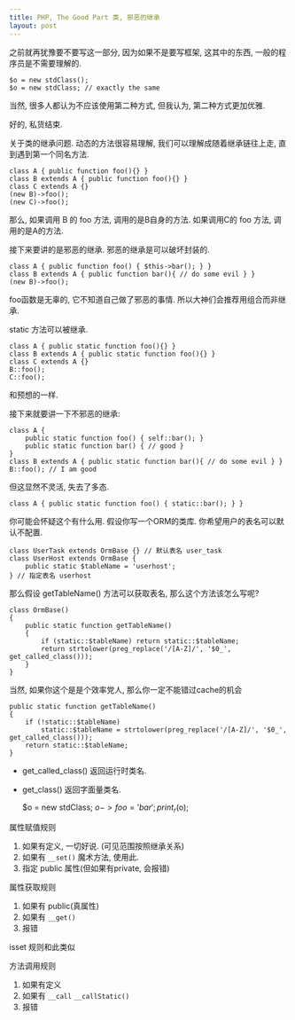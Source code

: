 ```yaml
---
title: PHP, The Good Part 类, 邪恶的继承
layout: post
---
```


之前就再犹豫要不要写这一部分, 因为如果不是要写框架, 这其中的东西, 一般的程序员是不需要理解的.

    $o = new stdClass();
    $o = new stdClass; // exactly the same

当然, 很多人都认为不应该使用第二种方式, 但我认为, 第二种方式更加优雅.

好的, 私货结束.

关于类的继承问题. 动态的方法很容易理解, 我们可以理解成随着继承链往上走, 直到遇到第一个同名方法.

    class A { public function foo(){} }
    class B extends A { public function foo(){} }
    class C extends A {}
    (new B)->foo();
    (new C)->foo();

那么, 如果调用 B 的 foo 方法, 调用的是B自身的方法. 如果调用C的 foo 方法, 调用的是A的方法.

接下来要讲的是邪恶的继承. 邪恶的继承是可以破坏封装的.

    class A { public function foo() { $this->bar(); } }
    class B extends A { public function bar(){ // do some evil } }
    (new B)->foo();

foo函数是无辜的, 它不知道自己做了邪恶的事情. 所以大神们会推荐用组合而非继承.

static 方法可以被继承.

    class A { public static function foo(){} }
    class B extends A { public static function foo(){} }
    class C extends A {}
    B::foo();
    C::foo();

和预想的一样.

接下来就要讲一下不邪恶的继承:

    class A {
        public static function foo() { self::bar(); }
        public static function bar() { // good }
    }
    class B extends A { public static function bar(){ // do some evil } }
    B::foo(); // I am good

但这显然不灵活, 失去了多态.

    class A { public static function foo() { static::bar(); } }

你可能会怀疑这个有什么用. 假设你写一个ORM的类库. 你希望用户的表名可以默认不配置.

    class UserTask extends OrmBase {} // 默认表名 user_task
    class UserHost extends OrmBase {
        public static $tableName = 'userhost';
    } // 指定表名 userhost

那么假设 getTableName() 方法可以获取表名, 那么这个方法该怎么写呢?

    class OrmBase()
    {
        public static function getTableName()
        {
            if (static::$tableName) return static::$tableName;
            return strtolower(preg_replace('/[A-Z]/', '$0_', get_called_class()));
        }
    }

当然, 如果你这个是是个效率党人, 那么你一定不能错过cache的机会

    public static function getTableName()
    {
        if (!static::$tableName)
            static::$tableName = strtolower(preg_replace('/[A-Z]/', '$0_', get_called_class()));
        return static::$tableName; 
    }

- get_called_class() 返回运行时类名.
- get_class() 返回字面量类名.

    $o = new stdClass;
    $o->foo = 'bar';
    print_r($o);

属性赋值规则

1. 如果有定义, 一切好说. (可见范围按照继承关系)
2. 如果有 `__set()` 魔术方法, 使用此.
3. 指定 public 属性(但如果有private, 会报错)

属性获取规则

1. 如果有 public(真属性)
2. 如果有 `__get()`
3. 报错

isset 规则和此类似

方法调用规则

1. 如果有定义
2. 如果有 `__call` `__callStatic()`
3. 报错
